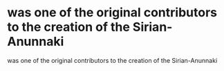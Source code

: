 # was one of the original contributors to the creation of the Sirian-Anunnaki

was one of the original contributors to the creation of the Sirian-Anunnaki